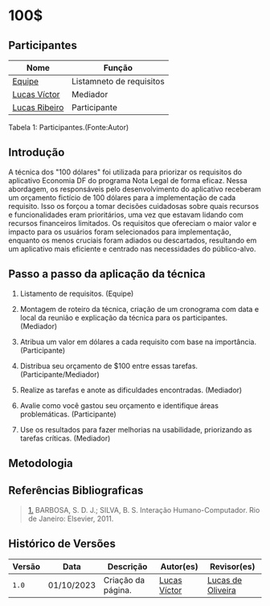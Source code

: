 # 100$

## Participantes
|Nome|Função|
|-------------------------------------------------|--------------|
|[Equipe](https://github.com/Requisitos-de-Software/2023.2-Economia-DF#equipe)| Listamneto de requisitos|
|[Lucas Víctor ](https://github.com/Lucas13032003)| Mediador|
| [Lucas Ribeiro](https://github.com/lucassouzs)| Participante|

<p>Tabela 1: Participantes.(Fonte:Autor)</p>

## Introdução
A técnica dos "100 dólares" foi utilizada para priorizar os requisitos do aplicativo Economia DF do programa Nota Legal de forma eficaz. Nessa abordagem, os responsáveis pelo desenvolvimento do aplicativo receberam um orçamento fictício de 100 dólares para a implementação de cada requisito. Isso os forçou a tomar decisões cuidadosas sobre quais recursos e funcionalidades eram prioritários, uma vez que estavam lidando com recursos financeiros limitados. Os requisitos que ofereciam o maior valor e impacto para os usuários foram selecionados para implementação, enquanto os menos cruciais foram adiados ou descartados, resultando em um aplicativo mais eficiente e centrado nas necessidades do público-alvo.

## Passo a passo da aplicação da técnica 
1. Listamento de requisitos. (Equipe)

2. Montagem de roteiro da técnica, criação de um cronograma com data e local da reunião e explicação da técnica para os participantes. (Mediador)
  
3. Atribua um valor em dólares a cada requisito com base na importância.(Participante)

4. Distribua seu orçamento de $100 entre essas tarefas. (Participante/Mediador)

5. Realize as tarefas e anote as dificuldades encontradas. (Mediador)

6. Avalie como você gastou seu orçamento e identifique áreas problemáticas. (Participante)

7. Use os resultados para fazer melhorias na usabilidade, priorizando as tarefas críticas. (Mediador)

## Metodologia

## Referências Bibliograficas
> <a id="QT1" href="#anchor_1">1.</a> BARBOSA, S. D. J.; SILVA, B. S. Interação Humano-Computador. Rio de Janeiro: Elsevier, 2011.
> <br/>



## Histórico de Versões

| Versão | Data       | Descrição                                 | Autor(es)                                                                                           | Revisor(es)                                      |
| ------ | ---------- | ----------------------------------------- | --------------------------------------------------------------------------------------------------- | --------------------- |
| `1.0`  | 01/10/2023 | Criação da página.                        | [Lucas Víctor ](https://github.com/Lucas13032003) | [Lucas de Oliveira ](https://github.com/LucasOliveiraDiasMarquesFerreira)|
